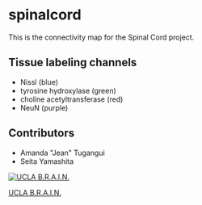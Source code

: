 # spinalcord

This is the connectivity map for the Spinal Cord project.

## Tissue labeling channels

- Nissl (blue)
- tyrosine hydroxylase (green)
- choline acetyltransferase (red)
- NeuN (purple)

## Contributors
- Amanda "Jean" Tugangui
- Seita Yamashita

[![UCLA B.R.A.I.N.](http://brain.neurobio.ucla.edu/images/Logo%209-a2small.png)](http://brain.neurobio.ucla.edu/)

[UCLA B.R.A.I.N.](http://brain.neurobio.ucla.edu/)
